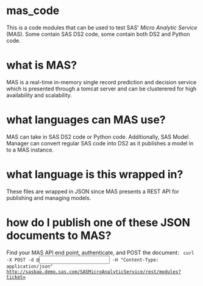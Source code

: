 # mas_code
This is a code modules that can be used to test SAS' *Micro Analytic Service* (MAS). Some contain SAS DS2 code, some contain both DS2 and Python code. 
# what is MAS?
MAS is a real-time in-memory single record prediction and decision service which is presented through a tomcat server and can be clusterered for high availability and scalability.
# what languages can MAS use?
MAS can take in SAS DS2 code or Python code. Additionally, SAS Model Manager can convert regular SAS code into DS2 as it publishes a model in to a MAS instance.
# what language is this wrapped in?
These files are wrapped in JSON since MAS presents a REST API for publishing and managing models.
# how do I publish one of these JSON documents to MAS?
Find your MAS API end point, authenticate, and POST the document:
<code>
curl -X POST -d @<input json doc> -H "Content-Type: application/json" http://sasbap.demo.sas.com/SASMicroAnalyticService/rest/modules?ticket=<your ticket>
</code>
